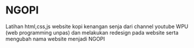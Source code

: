 # NGOPI
Latihan html,css,js website kopi kenangan senja dari channel youtube WPU (web programming unpas) dan melakukan redesign pada website serta mengubah nama website menjadi NGOPI
